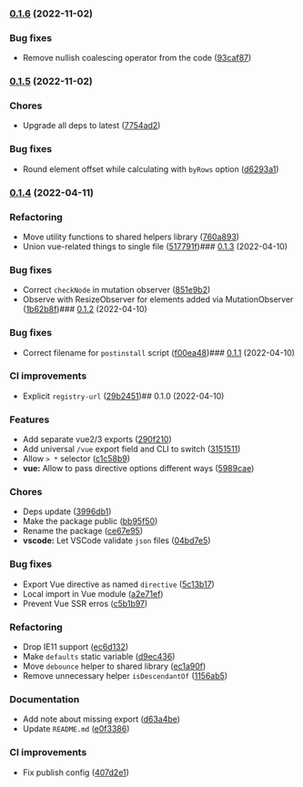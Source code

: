 

### [0.1.6](https://github.com/MorevM/equal-heights/compare/v0.1.5...v0.1.6) (2022-11-02)


### Bug fixes

* Remove nullish coalescing operator from the code ([93caf87](https://github.com/MorevM/equal-heights/commit/93caf878c69046d8a1538b87f4496de32cfab818))

### [0.1.5](https://github.com/MorevM/equal-heights/compare/v0.1.4...v0.1.5) (2022-11-02)


### Chores

* Upgrade all deps to latest ([7754ad2](https://github.com/MorevM/equal-heights/commit/7754ad2efb01f1642799f43c9a540a3be47dc730))


### Bug fixes

* Round element offset while calculating with `byRows` option ([d6293a1](https://github.com/MorevM/equal-heights/commit/d6293a17d2066582e2d56573c3fff91856fec8fe))

### [0.1.4](https://github.com/MorevM/equal-heights/compare/v0.1.3...v0.1.4) (2022-04-11)


### Refactoring

* Move utility functions to shared helpers library ([760a893](https://github.com/MorevM/equal-heights/commit/760a89300bc533b5beeb7bad41fd3047fdecede8))
* Union vue-related things to single file ([517791f](https://github.com/MorevM/equal-heights/commit/517791fc6fac075ec7a94434c466efa346bad0de))### [0.1.3](https://github.com/MorevM/equal-heights/compare/v0.1.2...v0.1.3) (2022-04-10)


### Bug fixes

* Correct `checkNode` in mutation observer ([851e9b2](https://github.com/MorevM/equal-heights/commit/851e9b28831298b15a1f2eb345b2c17c66bd3228))
* Observe with ResizeObserver for elements added via MutationObserver ([1b62b8f](https://github.com/MorevM/equal-heights/commit/1b62b8f67f45ed3fd0ae415e9a30f7beada3ff82))### [0.1.2](https://github.com/MorevM/equal-heights/compare/v0.1.1...v0.1.2) (2022-04-10)


### Bug fixes

* Correct filename for `postinstall` script ([f00ea48](https://github.com/MorevM/equal-heights/commit/f00ea4827f396ba842d14141c72d5ed05a505292))### [0.1.1](https://github.com/MorevM/equal-heights/compare/v0.1.0...v0.1.1) (2022-04-10)


### CI improvements

* Explicit `registry-url` ([29b2451](https://github.com/MorevM/equal-heights/commit/29b245119c7cfe0ca3862642f5214d07740da876))## 0.1.0 (2022-04-10)


### Features

* Add separate vue2/3 exports ([290f210](https://github.com/MorevM/equal-heights/commit/290f2103311f55bb6ab5577da6da0cfdd383e2c3))
* Add universal `/vue` export field and CLI to switch ([3151511](https://github.com/MorevM/equal-heights/commit/315151189d8bd9b6125486479dfbae1a1cc17d1b))
* Allow `> *` selector ([c1c58b9](https://github.com/MorevM/equal-heights/commit/c1c58b9ac0d6a8a1eeaaef66e783be404e1c465a))
* **vue:** Allow to pass directive options different ways ([5989cae](https://github.com/MorevM/equal-heights/commit/5989cae98b49f95e38fa7ed7baac91cf6e600fc1))


### Chores

* Deps update ([3996db1](https://github.com/MorevM/equal-heights/commit/3996db1345e498b8087c700ea9286c6509d9b8af))
* Make the package public ([bb95f50](https://github.com/MorevM/equal-heights/commit/bb95f50fdb19f408bae74ab396c1df9099f6ed9d))
* Rename the package ([ce67e95](https://github.com/MorevM/equal-heights/commit/ce67e9575ea37fdb104a90a010cf438c9f2028be))
* **vscode:** Let VSCode validate `json` files ([04bd7e5](https://github.com/MorevM/equal-heights/commit/04bd7e571eff3088c344486d90630e2a05544a15))


### Bug fixes

* Export Vue directive as named `directive` ([5c13b17](https://github.com/MorevM/equal-heights/commit/5c13b17cab3d32b3d035065470cee7f58cac26d5))
* Local import in Vue module ([a2e71ef](https://github.com/MorevM/equal-heights/commit/a2e71ef799ecc9055c152f7cf47a49485381b8c3))
* Prevent Vue SSR erros ([c5b1b97](https://github.com/MorevM/equal-heights/commit/c5b1b97c4eaeca938d4a74de4919f7cd579ecd25))


### Refactoring

* Drop IE11 support ([ec6d132](https://github.com/MorevM/equal-heights/commit/ec6d13260432448ca953d4f4579d7acee0dc6859))
* Make `defaults` static variable ([d9ec436](https://github.com/MorevM/equal-heights/commit/d9ec436d2333c38c8412daa8464828afb1d3ac25))
* Move `debounce` helper to shared library ([ec1a90f](https://github.com/MorevM/equal-heights/commit/ec1a90f32c4226648465c36b2818012c412c524d))
* Remove unnecessary helper `isDescendantOf` ([1156ab5](https://github.com/MorevM/equal-heights/commit/1156ab573d0aef48d86bda98add337f04796a189))


### Documentation

* Add note about missing export ([d63a4be](https://github.com/MorevM/equal-heights/commit/d63a4be1f30ecb2f3c28481a2862d6f044592f7a))
* Update `README.md` ([e0f3386](https://github.com/MorevM/equal-heights/commit/e0f3386a6f14b4581499067be8f7e5bc9d3e3d30))


### CI improvements

* Fix publish config ([407d2e1](https://github.com/MorevM/equal-heights/commit/407d2e1b1ddb0d67112c77e543fcec69f630c422))